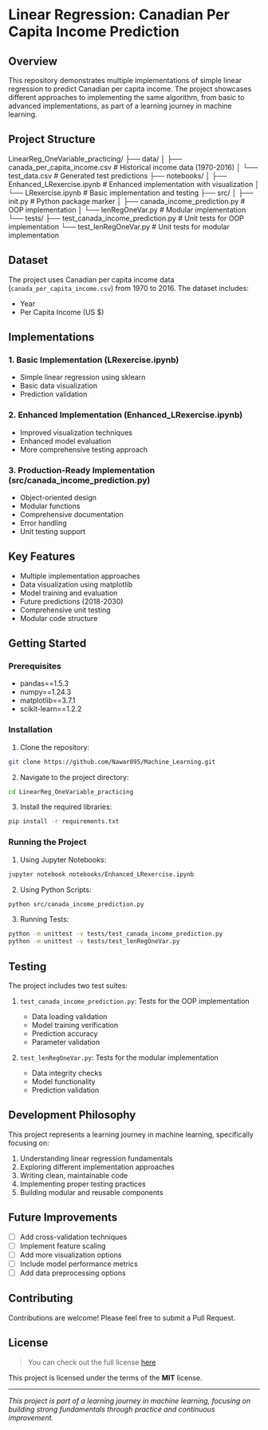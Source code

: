# Linear Regression: Canadian Per Capita Income Prediction

## Overview
This repository demonstrates multiple implementations of simple linear regression to predict Canadian per capita income. The project showcases different approaches to implementing the same algorithm, from basic to advanced implementations, as part of a learning journey in machine learning.

## Project Structure
LinearReg_OneVariable_practicing/
├── data/
│ ├── canada_per_capita_income.csv # Historical income data (1970-2016)
│ └── test_data.csv # Generated test predictions
├── notebooks/
│ ├── Enhanced_LRexercise.ipynb # Enhanced implementation with visualization
│ └── LRexercise.ipynb # Basic implementation and testing
├── src/
│ ├── init.py # Python package marker
│ ├── canada_income_prediction.py # OOP implementation
│ └── lenRegOneVar.py # Modular implementation
└── tests/
├── test_canada_income_prediction.py # Unit tests for OOP implementation
└── test_lenRegOneVar.py # Unit tests for modular implementation

## Dataset
The project uses Canadian per capita income data (`canada_per_capita_income.csv`) from 1970 to 2016. The dataset includes:
- Year
- Per Capita Income (US $)

## Implementations

### 1. Basic Implementation (LRexercise.ipynb)
- Simple linear regression using sklearn
- Basic data visualization
- Prediction validation

### 2. Enhanced Implementation (Enhanced_LRexercise.ipynb)
- Improved visualization techniques
- Enhanced model evaluation
- More comprehensive testing approach

### 3. Production-Ready Implementation (src/canada_income_prediction.py)
- Object-oriented design
- Modular functions
- Comprehensive documentation
- Error handling
- Unit testing support

## Key Features
- Multiple implementation approaches
- Data visualization using matplotlib
- Model training and evaluation
- Future predictions (2018-2030)
- Comprehensive unit testing
- Modular code structure

## Getting Started

### Prerequisites
- pandas==1.5.3
- numpy==1.24.3
- matplotlib==3.7.1
- scikit-learn==1.2.2

### Installation
1. Clone the repository:
```bash
git clone https://github.com/Nawar095/Machine_Learning.git
```

2. Navigate to the project directory:
```bash
cd LinearReg_OneVariable_practicing
```

3. Install the required libraries:
```bash
pip install -r requirements.txt
```
### Running the Project

1. Using Jupyter Notebooks:
```bash
jupyter notebook notebooks/Enhanced_LRexercise.ipynb
```

2. Using Python Scripts:
```bash
python src/canada_income_prediction.py
```

3. Running Tests:
```bash
python -m unittest -v tests/test_canada_income_prediction.py
python -m unittest -v tests/test_lenRegOneVar.py
```

## Testing
The project includes two test suites:
1. `test_canada_income_prediction.py`: Tests for the OOP implementation
   - Data loading validation
   - Model training verification
   - Prediction accuracy
   - Parameter validation

2. `test_lenRegOneVar.py`: Tests for the modular implementation
   - Data integrity checks
   - Model functionality
   - Prediction validation

## Development Philosophy
This project represents a learning journey in machine learning, specifically focusing on:
1. Understanding linear regression fundamentals
2. Exploring different implementation approaches
3. Writing clean, maintainable code
4. Implementing proper testing practices
5. Building modular and reusable components

## Future Improvements
- [ ] Add cross-validation techniques
- [ ] Implement feature scaling
- [ ] Add more visualization options
- [ ] Include model performance metrics
- [ ] Add data preprocessing options

## Contributing
Contributions are welcome! Please feel free to submit a Pull Request.

## License
>You can check out the full license [here](https://github.com/Nawar095/Machine_Learning/blob/main/LICENSE)

This project is licensed under the terms of the **MIT** license.


---
*This project is part of a learning journey in machine learning, focusing on building strong fundamentals through practice and continuous improvement.*

